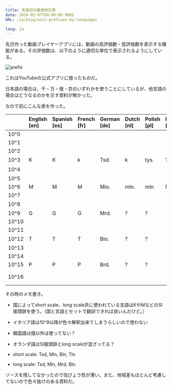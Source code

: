 ```yaml
---
title: 言語別の数値単位表
date: 2016-02-07T09:00:00.000Z
URL: /ja/blog/unit-prefixes-by-languages

lang: ja
---
```


先日作った動画プレイヤーアプリには、動画の高評価数・低評価数を表示する機能がある。その評価数は、以下のように適切な単位で表示されるようにしている。

![prefix](/img/randomtube-unit-prefix.jpg)

これはYouTubeの公式アプリに倣ったものだ。

日本語の場合は、千・万・億・京のいずれかを使うことにしているが、他言語の場合はどうなるのかを示す資料が無かった。

なので前にこんな表を作った。

|       | English [en] | Spanish [es] | French [fr] | German [de] | Dutch [nl] | Polish [pl] | Italian [it] | Japanese [ja] | Chinese(Simplified) [zh-hans] | Chinese(Traditional) [zh-hant]  | Korean [kr] | Vietnamese [vi] |
|:------|:-----------|:-----------|:----------|:----------|:---------|:----------|:-----------|:------------|:----------------------------|:------------------------------|:----------|:--------------|
| 10^0  |            |            |           |           |          |           |            |             |                             |                               |           |               |
| 10^1  |            |            |           |           |          |           |            |             |                             |                               |           |               |
| 10^2  |            |            |           |           |          |           |            |             |                             |                               |           |               |
| 10^3  | K          | K          | k         | Tsd.      | k        | tys.      | ?          | 千          | 千                          | 千                            | 천        | N             |
| 10^4  |            |            |           |           |          |           |            | 万          | 万                          | 万                            | 만        |               |
| 10^5  |            |            |           |           |          |           |            |             |                             |                               |           |               |
| 10^6  | M          | M          | M         | Mio.      | mln.     | mln       | Mln        |             |                             |                               |           | Tr            |
| 10^7  |            |            |           |           |          |           |            |             |                             |                               |           |               |
| 10^8  |            |            |           |           |          |           |            | 億          | 亿                          | 億                            | 억        |               |
| 10^9  | G          | G          | G         | Mrd.      | ?        | ?         | <none>     |             |                             |                               |           | Tỷ            |
| 10^10 |            |            |           |           |          |           |            |             |                             |                               |           |               |
| 10^11 |            |            |           |           |          |           |            |             |                             |                               |           |               |
| 10^12 | T          | T          | T         | Bio.      | ?        | ?         | <none>     | 兆          | 万亿                        | 兆 / 萬億                     | 조        |               |
| 10^13 |            |            |           |           |          |           |            |             |                             |                               |           |               |
| 10^14 |            |            |           |           |          |           |            |             |                             |                               |           |               |
| 10^15 | P          | P          | P         | Brd.      | ?        | ?         | <none>     |             |                             |                               |           |               |
| 10^16 |            |            |           |           |          |           |            | 京          | 万万亿 (or 亿亿)             | 萬萬億 (or 億億) / 京(Taiwan) | 경        |               |

その時のメモ書き。

- 国によってshort scale、long scale共に使われている言語はKやMなどのSI接頭辞を使う。（国と言語とセットで翻訳できれば良いんだけど。）
- イタリア語は10^9以降が色々解釈出来てしまうらしいので使わない
- 韓国語は億以外は使ってない？
- オランダ語はSI接頭辞とlong scaleが混ざってる？

- short scale: Tsd, Mln, Bln, Tln
- long scale: Tsd, Mln, Mrd, Bln

ソースを残してなかったので信ぴょう性が薄い。また、地域差もほとんど考慮してないので色々抜けのある資料だ。
